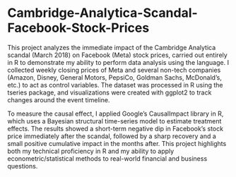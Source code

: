# Cambridge-Analytica-Scandal-Facebook-Stock-Prices
This project analyzes the immediate impact of the Cambridge Analytica scandal (March 2018) on Facebook (Meta) stock prices, carried out entirely in R to demonstrate my ability to perform data analysis using the language. I collected weekly closing prices of Meta and several non-tech companies (Amazon, Disney, General Motors, PepsiCo, Goldman Sachs, McDonald’s, etc.) to act as control variables. The dataset was processed in R using the tseries package, and visualizations were created with ggplot2 to track changes around the event timeline.

To measure the causal effect, I applied Google’s CausalImpact library in R, which uses a Bayesian structural time-series model to estimate treatment effects. The results showed a short-term negative dip in Facebook’s stock price immediately after the scandal, followed by a sharp recovery and a small positive cumulative impact in the months after. This project highlights both my technical proficiency in R and my ability to apply econometric/statistical methods to real-world financial and business questions.
